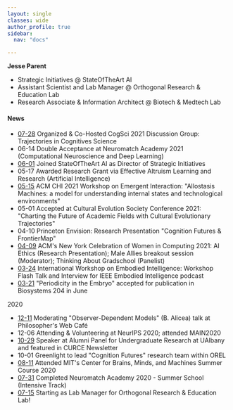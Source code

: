 ```yaml
---
layout: single
classes: wide
author_profile: true
sidebar:
  nav: "docs"

---
```


**Jesse Parent**
- Strategic Initiatives @ StateOfTheArt AI
- Assistant Scientist and Lab Manager @ Orthogonal Research & Education Lab
- Research Associate & Information Architect @ Biotech & Medtech Lab

#### News 
- [07-28](https://cognitivesciencesociety.org/cogsci-affinity-discussion-groups/) Organized & Co-Hosted CogSci 2021 Discussion Group: Trajectories in Cognitives Science 
- 06-14 Double Acceptance at Neuromatch Academy 2021 (Computational Neuroscience and Deep Learning)
- [06-01](https://www.stateoftheart.ai) Joined StateOfTheArt AI as Director of Strategic Initiatives
- 05-17 Awarded Research Grant via Effective Altruism Learning and Research (Artificial Intelligence)
- [05-15](https://emergentinteraction.github.io/) ACM CHI 2021 Workshop on Emergent Interaction: "Allostasis Machines: a model for understanding internal states and technological environments"
- 05-01 Accepted at Cultural Evolution Society Conference 2021: "Charting the Future of Academic Fields with Cultural Evolutionary Trajectories"
- 04-10 Princeton Envision: Research Presentation "Cognition Futures & FrontierMap"
- [04-09](https://twitter.com/JesParent/status/1379489919228379136) ACM's New York Celebration of Women in Computing 2021: AI Ethics (Research Presentation); Male Allies breakout session (Moderator); Thinking About Gradschool (Panelist)
- [03-24](https://www.researchgate.net/publication/350357270_Frontier_Map_and_Cognition_Futures_Embodied_Intelligence_A_Survey_of_Computational_Models_of_Cognition) International Workshop on Embodied Intelligence: Workshop Flash Talk and Interview for IEEE Embodied Intelligence podcast
- [03-21](https://www.sciencedirect.com/science/article/abs/pii/S0303264721000629) "Periodicity in the Embryo" accepted for publication in Biosystems 204 in June

2020
- [12-11](https://medium.com/orel-group/observer-dependent-models-a-talk-at-the-philosophers-web-cafe-4c503cd47778) Moderating "Observer-Dependent Models" (B. Alicea) talk at Philosopher's Web Café
- 12-06 Attending & Volunteering at NeurIPS 2020; attended MAIN2020
- [10-29](https://www.albany.edu/undergrad-research/assets/October%202020%20Newsletter.pdf) Speaker at Alumni Panel for Undergraduate Research at UAlbany and featured in CURCE Newsletter
- 10-01 Greenlight to lead "Cognition Futures" research team within OREL
- [08-11](https://cbmm.mit.edu/summer-school/2020/attendees) Attended MIT's Center for Brains, Minds, and Machines Summer Course 2020
- [07-31](https://github.com/jesparent/Proposal-Materials/tree/master/Neuromatch) Completed Neuromatch Academy 2020 - Summer School (Intensive Track)
- [07-15](https://orthogonal-research.weebly.com/) Starting as Lab Manager for Orthogonal Research & Education Lab!
